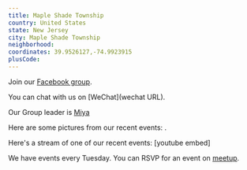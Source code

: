 ```yaml
---
title: Maple Shade Township
country: United States
state: New Jersey
city: Maple Shade Township
neighborhood: 
coordinates: 39.9526127,-74.9923915
plusCode:
---
```

Join our [Facebook group](https://www.facebook.com/groups/free.code.camp.maple.shade/).

You can chat with us on [WeChat](wechat URL).

Our Group leader is [Miya](freecodecamp.org/miya)

Here are some pictures from our recent events:
![]().

Here's a stream of one of our recent events:
[youtube embed]

We have events every Tuesday. You can RSVP for an event on [meetup](meetupurl).
